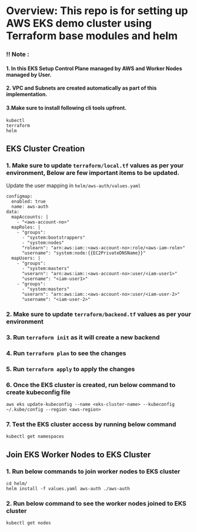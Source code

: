 # Overview: This repo is for setting up AWS EKS demo cluster using Terraform base modules and helm

### !! Note :
#### 1. In this EKS Setup Control Plane managed by AWS and Worker Nodes managed by User.
#### 2. VPC and Subnets are created automatically as part of this implementation.
#### 3.Make sure to install following cli tools upfront.
```
kubectl
terraform
helm
```

## EKS Cluster Creation

### 1. Make sure to update `terraform/local.tf` values as per your environment, Below are few important items to be updated.

Update the user mapping in `helm/aws-auth/values.yaml`
```
configmap:
  enabled: true
  name: aws-auth
data:
  mapAccounts: |
    - "<aws-account-no>"
  mapRoles: |
    - "groups":
      - "system:bootstrappers"
      - "system:nodes"
      "rolearn": "arn:aws:iam::<aws-account-no>:role/<aws-iam-role>"
      "username": "system:node:{{EC2PrivateDNSName}}"
  mapUsers: |
    - "groups":
      - "system:masters"
      "userarn": "arn:aws:iam::<aws-account-no>:user/<iam-user1>"
      "username": "<iam-user1>"
    - "groups":
      - "system:masters"
      "userarn": "arn:aws:iam::<aws-account-no>:user/<iam-user-2>"
      "username": "<iam-user-2>"
```

### 2. Make sure to update `terraform/backend.tf` values as per your environment

### 3. Run `terraform init` as it will create a new backend

### 4. Run `terraform plan` to see the changes

### 5. Run `terraform apply` to apply the changes

### 6. Once the EKS cluster is created, run below command to create kubeconfig file
```
aws eks update-kubeconfig --name <eks-cluster-name> --kubeconfig ~/.kube/config --region <aws-region>
```
### 7. Test the EKS cluster access by running below command
```
kubectl get namespaces
```

## Join EKS Worker Nodes to EKS Cluster
### 1. Run below commands to join worker nodes to EKS cluster
```
cd helm/
helm install -f values.yaml aws-auth ./aws-auth
```
### 2. Run below command to see the worker nodes joined to EKS cluster
```
kubectl get nodes
```